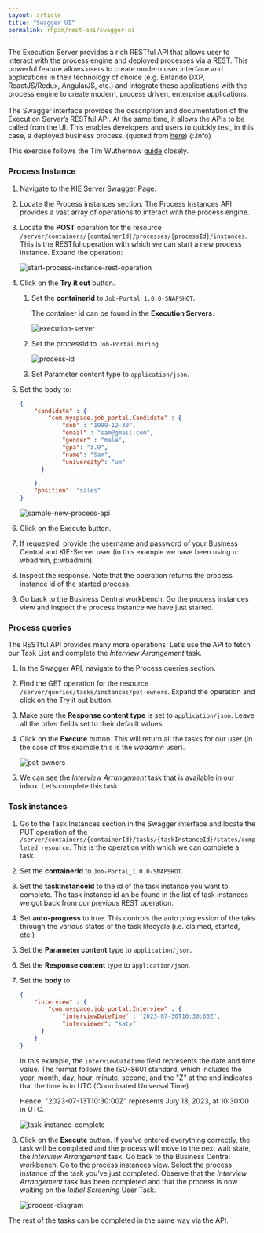 ```yaml
---
layout: article
title: "Swagger UI"
permalink: rhpam/rest-api/swagger-ui
---
```


The Execution Server provides a rich RESTful API that allows user to interact with the process engine and deployed processes via a REST. This powerful feature allows users to create modern user interface and applications in their technology of choice (e.g. Entando DXP, ReactJS/Redux, AngularJS, etc.) and integrate these applications with the process engine to create modern, process driven, enterprise applications.<br/><br/>
The Swagger interface provides the description and documentation of the Execution Server’s RESTful API. At the same time, it allows the APIs to be called from the UI. This enables developers and users to quickly test, in this case, a deployed business process. (quoted from [here](https://timwuthenow.github.io/guided_exercises/04_order_management/lab-walkthrough/#execute-the-process-via-apis))
{:.info}

This exercise follows the Tim Wuthernow [guide](https://timwuthenow.github.io/guided_exercises/04_order_management/lab-walkthrough/#execute-the-process-via-apis) closely.

### Process Instance

1.  Navigate to the [KIE Server Swagger Page](http://localhost:8080/kie-server/docs/).

2.  Locate the Process instances section. The Process Instances API provides a vast array of operations to interact with the process engine.

3.  Locate the **POST** operation for the resource `/server/containers/{containerId}/processes/{processId}/instances`. This is the RESTful operation with which we can start a new process instance. Expand the operation:

    ![start-process-instance-rest-operation](../assets/images/business-central/swagger/start-process-instance-rest-operation.png)

4.  Click on the **Try it out** button.

    1. Set the **containerId** to `Job-Portal_1.0.0-SNAPSHOT`.

       The container id can be found in the **Execution Servers**.

       ![execution-server](../assets/images/business-central/swagger/execution-server.png)

    2. Set the processId to `Job-Portal.hiring`.

       ![process-id](../assets/images/business-central/swagger/process-id.png)

    3. Set Parameter content type to `application/json`.

5.  Set the body to:

    ```json
    {
        "candidate" : {
            "com.myspace.job_portal.Candidate" : {
                "dob" : "1999-12-30",
                "email" : "sam@gmail.com",
                "gender" : "male",
                "gpa": "3.9",
                "name": "Sam",
                "university": "um"
          }

        },
        "position": "sales"
    }

    ```

    ![sample-new-process-api](../assets/images/business-central/swagger/sample-new-process-api.png)

6.  Click on the Execute button.

7.  If requested, provide the username and password of your Business Central and KIE-Server user (in this example we have been using u: wbadmin, p:wbadmin).

8.  Inspect the response. Note that the operation returns the process instance id of the started process.

9.  Go back to the Business Central workbench. Go the process instances view and inspect the process instance we have just started.

### Process queries

The RESTful API provides many more operations. Let’s use the API to fetch our Task List and complete the _Interview Arrangement_ task.

1. In the Swagger API, navigate to the Process queries section.

2. Find the GET operation for the resource `/server/queries/tasks/instances/pot-owners`. Expand the operation and click on the Try it out button.

3. Make sure the **Response content type** is set to `application/json`. Leave all the other fields set to their default values.

4. Click on the **Execute** button. This will return all the tasks for our user (in the case of this example this is the _wbadmin_ user).

   ![pot-owners](../assets/images/business-central/swagger/pot-owners.png)

5. We can see the _Interview Arrangement_ task that is available in our inbox. Let’s complete this task.

### Task instances

1. Go to the Task Instances section in the Swagger interface and locate the PUT operation of the `/server/containers/{containerId}/tasks/{taskInstanceId}/states/completed resource`. This is the operation with which we can complete a task.

2. Set the **containerId** to `Job-Portal_1.0.0-SNAPSHOT`.

3. Set the **taskInstanceId** to the id of the task instance you want to complete. The task instance id an be found in the list of task instances we got back from our previous REST operation.

4. Set **auto-progress** to true. This controls the auto progression of the taks through the various states of the task lifecycle (i.e. claimed, started, etc.)

5. Set the **Parameter content** type to `application/json`.

6. Set the **Response content** type to `application/json`.

7. Set the **body** to:

   ```json
   {
       "interview" : {
           "com.myspace.job_portal.Interview" : {
               "interviewDateTime" : "2023-07-30T10:30:00Z",
               "interviewer": "katy"
         }
       }
   }
   ```

   In this example, the `interviewDateTime` field represents the date and time value. The format follows the ISO-8601 standard, which includes the year, month, day, hour, minute, second, and the "Z" at the end indicates that the time is in UTC (Coordinated Universal Time).

   Hence, "2023-07-13T10:30:00Z" represents July 13, 2023, at 10:30:00 in UTC.

   ![task-instance-complete](../assets/images/business-central/swagger/task-instance-complete.png)

8. Click on the **Execute** button. If you’ve entered everything correctly, the task will be completed and the process will move to the next wait state, the _Interview Arrangement_ task. Go back to the Business Central workbench. Go to the process instances view. Select the process instance of the task you’ve just completed. Observe that the _Interview Arrangement_ task has been completed and that the process is now waiting on the _Initial Screening_ User Task.

   ![process-diagram](../assets/images/business-central/swagger/process-diagram.png)

The rest of the tasks can be completed in the same way via the API.
